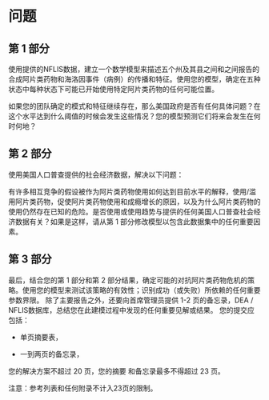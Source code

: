 # 问题

## 第 1 部分

使用提供的NFLIS数据，建立一个数学模型来描述五个州及其县之间和之间报告的合成阿片类药物和海洛因事件（病例）的传播和特征。使用您的模型，确定在五种状态中每种状态下可能已开始使用特定阿片类药物的任何可能位置。

如果您的团队确定的模式和特征继续存在，那么美国政府是否有任何具体问题？在这个水平达到什么阈值的时候会发生这些情况？您的模型预测它们将来会发生在何时何地？

## 第 2 部分

使用美国人口普查提供的社会经济数据，解决以下问题：

有许多相互竞争的假设被作为阿片类药物使用如何达到目前水平的解释，使用/滥用阿片类药物，促使阿片类药物使用和成瘾增长的原因，以及为什么阿片类药物的使用仍然存在已知的危险。是否使用或使用趋势与提供的任何美国人口普查社会经济数据有关？如果是这样，请从第 1 部分修改模型以包含此数据集中的任何重要因素。

## 第 3 部分

最后，结合您的第 1 部分和第 2 部分结果，确定可能的对抗阿片类药物危机的策略。使用您的模型来测试该策略的有效性；识别成功（或失败）所依赖的任何重要参数界限。
除了主要报告之外，还要向首席管理员提供 1-2 页的备忘录，DEA / NFLIS数据库，总结您在此建模过程中发现的任何重要见解或结果。
您的提交应包括：

* 单页摘要表，

* 一到两页的备忘录，

您的解决方案不超过 20 页，您的摘要
和备忘录最多不得超过 23 页。

注意：参考列表和任何附录不计入23页的限制。